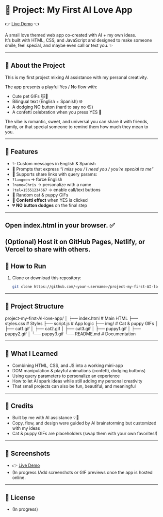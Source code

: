 # 💖 Project: My First AI Love App

👉 [Live Demo](https://stackmindlab.github.io/project-my-first-AI-love-app/?) 👈

A small love themed web app co-created with AI + my own ideas.  
It’s built with HTML, CSS, and JavaScript and designed to make someone smile, feel special, and maybe even call or text you. ✨

---

## 🌟 About the Project
This is my first project mixing AI assistance with my personal creativity.  

The app presents a playful Yes / No flow with:
- Cute pet GIFs 🐱🐶  
- Bilingual text (English + Spanish) 🌐  
- A dodging NO button (hard to say no 😉)  
- A confetti celebration when you press YES 🎉  

The vibe is romantic, sweet, and universal you can share it with friends, family, or that special someone to remind them how much they mean to you.

---

## 🎨 Features
- ✨ Custom messages in English & Spanish  
- 💌 Prompts that express *“I miss you / I need you / you’re special to me”*  
- 📱 Supports share links with query params:  
- `?lang=en` → force English  
- `?name=Chris` → personalize with a name  
- `?tel=15551234567` → enable call/text buttons  
- 🐾 Random cat & puppy GIFs  
- 🎉 **Confetti effect** when YES is clicked  
- 💔 **NO button dodges** on the final step  

---

## Open index.html in your browser. ✅

## (Optional) Host it on GitHub Pages, Netlify, or Vercel to share with others.

## 🚀 How to Run

1. Clone or download this repository:
   ```bash
   git clone https://github.com/<your-username>/project-my-first-AI-love-app.git

---

## 📂 Project Structure

project-my-first-AI-love-app/
│
├── index.html        # Main HTML
├── styles.css        # Styles
├── script.js         # App logic
├── img/              # Cat & puppy GIFs
│   ├── cat1.gif
│   ├── cat2.gif
│   ├── cat3.gif
│   ├── puppy1.gif
│   ├── puppy2.gif
│   └── puppy3.gif
└── README.md         # Documentation

---

## 🧠 What I Learned

- Combining HTML, CSS, and JS into a working mini-app
- DOM manipulation & playful animations (confetti, dodging buttons)
- Using query parameters to personalize an experience
- How to let AI spark ideas while still adding my personal creativity
- That small projects can also be fun, beautiful, and meaningful

---

## 🤝 Credits
- Built by me with AI assistance 💡🤖
- Copy, flow, and design were guided by AI brainstorming but customized with my ideas
- Cat & puppy GIFs are placeholders (swap them with your own favorites!)

---

## 📸 Screenshots   

- 👉 [Live Demo](https://stackmindlab.github.io/project-my-first-AI-love-app/?)
- (In progress )Add screenshots or GIF previews once the app is hosted online.

---

## 📜 License

- (In progress)







